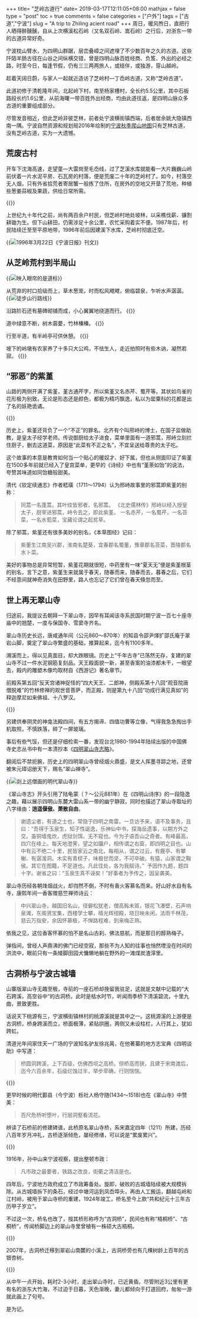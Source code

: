 +++
title= "芝岭古道行"
date= 2019-03-17T12:11:05+08:00
mathjax = false
type = "post"
toc = true
comments = false
categories = ["户外"]
tags = ["古道","宁波"]
slug = "A trip to Zhiling acient road"
+++
周日，暖风煦日，直把行人晒得醉醺醺，自从上次横溪松石岭（又名双石岭、嵩石岭）之行后，对浙东一带的古道异常好奇。

宁波枕山臂水，为四明山群踞，层峦叠嶂之间遮埋了不少数百年之久的古道。这些阡陌羊肠古径在山谷之间纵横交错，曾是四明山脉百姓经商、负笈、外出的必经之路，时至今日，每逢节假，仍有三三两两旅人，或结伴，或独游，穿山越岭。

趁着天阔日蔚，与家人一起就近造访了芝岭村—丁岙岭古道，又称“芝岭古道”。
<!--more-->
此道初修于清乾隆年间，北起岭下村，南至杨家槽村，全长约5.5公里，其中石板路段长约1.6公里，从前海曙一带百姓外出经商，均由此道往返，是四明山脉众多古道的重要组成部分。

尽管发音相近，但此芝岭非彼芝林，前者处宁波横街镇西端，后者居余姚大隐镇西南一隅。宁波自然资源和规划局2016年绘制的[宁波秋季爬山地图](http://www.nbplan.gov.cn/art/2016/11/10/art_18240_2661901.html)只有芝林古道，没有芝岭古道，实为一大遗憾。

## 荒废古村
开车下沈海高速，走望童—大雷岗至毛岙线，过了芝溪水库就能看一大片巍巍山岭前伏着一片水泥平房、石瓦房的村落，便是荒废二十年的芝岭村了。如今，村落空无人烟，只有外省拾荒者寄居蟹一般拣了住所，在房外的空地又开垦了荒地，种植些葱姜蒜椒及果蔬，供给日常所需。

{{<img src="https://ian2.oss-cn-hangzhou.aliyuncs.com/clt6/IMG_8938r2.jpg" alt="">}}

上世纪九十年代之前，尚有两百余户村民，但芝岭村地处坡林，以采樵伐薪、镰割耕锄为生。但下山耕田，仍需涉足十余公里，农忙采购着实不便。1987年后，村民陆续迁至至平原地带，1996年前后因建溪下水库，芝岭村彻底迁空。

{{<img src="https://ian2.oss-cn-hangzhou.aliyuncs.com/2019-03-18-091139.jpg" alt="1996年3月22日《宁波日报》刊文">}}

## 从芝岭荒村到半局山

{{<img src="https://ian2.oss-cn-hangzhou.aliyuncs.com/clt6/20190320115959.png" alt="映入眼帘的是道标">}}

从荒弃的村口拾级而上，草木葱茏，时而松风飕飕，俯临碧泉，乍听水声潺潺。
{{<img src="https://ian2.oss-cn-hangzhou.aliyuncs.com/clt6/20190320120402.png" alt="徒步山行路线">}}

沿路阶石还有墓碑砌铺而成，小心翼翼地绕道而行。
{{<img src="https://ian2.oss-cn-hangzhou.aliyuncs.com/clt6/IMG_8949re.jpg" alt="">}}

道中绿意不断，树木蓊薆，竹林榛榛。
{{<img src="https://ian2.oss-cn-hangzhou.aliyuncs.com/clt6/IMG_8996re2.jpg" alt="">}}

行至半道，有半岭亭可供休憩。
{{<img src="https://ian2.oss-cn-hangzhou.aliyuncs.com/clt6/IMG_8976re2.jpg" alt="">}}

坡下的岭墩有农家养了十多只大公鸡，不怯生人，走近拍照时有些木讷，凝然若寂。
{{<img src="https://ian2.oss-cn-hangzhou.aliyuncs.com/clt6/IMG_9045r2.jpg" alt="">}}

## “邪恶”的紫堇
山路的两侧开满了紫堇，堇古通芹字，所以紫堇又名赤芹、蜀芹等。其状如鸟雀的花形极为别致，无论是形态还是颜色，都极为精巧飘逸，私以为罂粟科的花都是出了名的妖艳诡谲。

{{<img src="https://ian2.oss-cn-hangzhou.aliyuncs.com/clt6/IMG_9048r2.jpg" alt="">}}

历史上，紫堇还背负了一个“不正”的罪名。北齐有个叫邢峙的博士，在国子监做助教，是皇太子经学老师。传说御厨给太子进食，菜单里面有一道邪蒿，邢峙立刻拦住厨子，删去这道菜，原因是“此菜有不正之名”，不宜呈送给尊贵的太子吃。

这个故事的本意是教育如何当一个贴心的暖奴才、好下属，但也从侧面印证了紫堇在1500多年前就已经入了皇宫菜单，更早的《诗经》中也有“堇荼如饴”的说法，夸赞其味道如同饴糖般甜美。

清代《钦定续通志》作者嵇璜（1711～1794）认为邢峙故事里的邪蒿即紫堇的别称：

>同蒿一名蓬蒿。其叶纹皆邪者，名邪蒿。
>《北史儒林传》邢峙以经入授皇太子，厨宰进邪蒿，峙令去之，即此紫堇。
>一名赤芹，一名蜀芹，一名苔菜，一名水萄菜，宝藏论谓之起贫草。

除了邪蒿，紫堇还有很多美妙的别名，《本草图经》记曰：

>紫董生江南吴兴郡，淮南名楚葵，宜春郡名蜀董，豫章郡名苔菜，晋陵郡名水卜菜。

美好的事物总是异常短暂，紫堇花期就很短，中药里有一味“夏天无”便是紫堇根茎的别名，言下之意，紫堇生来就属于春天，随春而来，随春而去，暮春之后，它们不经意间就神奇消失在田野里，路人也忘记了它们曾在春天倏忽而至。

## 世上再无翠山寺
归途前，我提议去朝拜一下翠山寺，因早有耳闻该寺系民国时期宁波一百七十座寺庙中的翘楚，一度与保国寺、雪窦寺齐名。

翠山寺历史长远，唐咸通年间（公元860～870年）的知县令邵尹煇扩邵氏庵于翠岩山脚，奠定了翠山寺繁盛的基础，推算起来，迄今有1100多年。

溯溪而上，得以见真面目，却大跌眼镜。历史上“千年古寺”已荡然无存，复建的翠山寺不过一件水泥钢筋复刻品。天王殿面貌一新，甚至香案的油漆都未干，一眼望去，殿内的雕塑木像均取材自《西游记》著名章节。

前殿系第五回“反天宫诸神捉怪的”四大天王、二郎神，侧殿系第十八回“观音院唐僧脱难”的竹林修禅的观世音菩萨，而正殿，则是第九十八回“功成行满见真如”的释迦摩尼如来佛祖、十八罗汉。

{{<img src="https://ian2.oss-cn-hangzhou.aliyuncs.com/clt6/四大天王.jpg" alt="">}}

另建供奉阴灵的神龛法殿四间，有五方揭谛、四值功曹等立像，气得我急急掏出手机取照，不慎跌落，碎了一屏玻璃。

事后有些气馁，但还是仔细检索一番，发现台北1980-1994年陆续出版的中国佛寺史志丛书中有一本清抄本《[四明翠山寺志略](http://buddhistinformatics.ddbc.edu.tw/fosizhi/archives/g093_cuishansizhi.zip)》。

翻阅后不禁扼腕，历史上的四明翠山寺曾经烟火鼎盛，是文人挥墨寻踪之地，还曾被朱元璋诏册天下，赐名“翠山禅寺”。

{{<img src="https://ian2.oss-cn-hangzhou.aliyuncs.com/clt6/cuishansitu.jpeg" alt="剡上远僧画的明代翠山寺">}}

《翠山寺志》开头引用了陆龟蒙（？～公元881年）在《四明山诗序》的一段隐逸之趣，藉以展示四明山东麓大雷山系一带的幽宁静寂，同时也描述了翠山寺取址的八字缘由：**逍遥偃傲、萧散自由**。 

>谢遗尘者，有道之士也，常隐于四明之南雷。一旦访予来，语不及事务，且曰：“吾得于玉泉生，知子性诞逸，乐神仙中书，探海岳遗事，以期方外之交。虽铜墙鬼炊，虎狱剑饵，无不窥也。今为子语吾山之奇者。有峰最高，四穴在峰上。每天地澄霁，望之如牖户，相传谓之右窗，即四明之目也。山中有云不绝二十里，民皆家云之南北，每相从，谓之过云，有鹿亭、有攀榭、有潺湲洞。木实有青棂子，味极甘而坚，不可卒破。有猿，山家谓之鞠侯。其它在图籍，不足道也。凡此佳处，各为我赋诗。”  予因作九题，题四十字。谢省之曰：“玉泉生真不诬矣！”好事者为予传之，因呈袭美。 

翠山寺历经各朝烽烟战火，却岿然不倒，不时有香火客慕名而来。好山好水自有名寺，康熙年间一香客赠慈竺禅师诗云：

>中兴翠山寺，越国旧名山，径僻松犹老，僧高髥未斑，银花飞瀑壁，石声响泉滩，东阁贤宝集，西楼学士攀，晴光辉绀殿，晓日映未闲，法雨千林茂，慈云万指安，余因怀慕极，不惮路程难，到来梅正熟。

依我之见，这位香客怀慕的怕不是名山古刹、佛法慈航，而是那日的醇熟梅子。

弹指间，曾经人声鼎沸的佛门已经空寂，那些不为人知的往事也悄然堙没在时间的洪流中，眼前只有一条矮脚田园犬慵懒地躺在野外的一滩煤炭渣滓里。

## 古洞桥与宁波古城墙
山寨版翠山寺无趣至极，寺前的一座石桥却挽留我驻足，这就是文献中记载的“大石跨溪，高空谷中“的古洞桥。此时是枯水时节，听闻雨季桥下清溪碧流，十里九曲，景致更胜。

话说天下桃源有三，宁波横街镇林村的桃源溪就是其中之一。这桃源溪的上游便是古洞桥，桥身跨溪而立，桥面极薄，紧贴拱圈，两侧又未设柱栏，人行其上，犹如跨虹。

清道光年间家住天一广场的宁波知名驴友徐兆昺，在他著纂的地方志宝典《四明谈助》中写道：

>桥圆洞跨溪，上下百级，仿佛西坝之高桥。但桥高而狭，且建于宋南渡后，迄今六百余年，石级烂蚀过半，举步荦确，行则惴惴。

{{<img src="https://ian2.oss-cn-hangzhou.aliyuncs.com/clt6/cuishansire2.jpg" alt="">}}

更早时候的明代鄞县（今宁波）栎社人杨守随(1434～1518)也在《翠山寺》中赞美：

>百尺危桥听堕叶，行层洞壑看流花。

辨读了石桥前的修建碑谱，此桥原名翠山寺桥，系宋嘉定四年（1211）所建，历经八百年岁月冲礼，古桥逐渐倾危，屡经修缮，可以说是“累废累兴”。

{{<img src="https://ian2.oss-cn-hangzhou.aliyuncs.com/clt6/20190320120038.png" alt="">}}

1916年，孙中山来宁波视察，提出整顿市政：

>凡市政之最要者，铁路之改良，街衢之清洁是也。

四年后，宁波地方政府成立了市政筹备处。旋即，破败的古城墙陆续被大规模拆除。从古城墙拆下的条石，经过中塘河运到凤岙埠头，再由人工搬运，翻越屯岭和江村岭，被用于翠山寺桥的重建，1924年竣工，桥名至今上款“共和纪元十三年古历甲子岁立”。

不过这一次，桥名也改了，按其桥形称呼为“古洞桥”，民间也有称“梧桐桥”、“古桐桥”，传闻桥脚边上的翠山寺里曾植有一株硕大古梧桐。

{{<img src="https://ian2.oss-cn-hangzhou.aliyuncs.com/clt6/IMG_9056r2.jpg" alt="">}}

2007年，古洞桥迁移到翠岩山南麓的小溪上，古洞桥旁也有几棵树龄上百年的古银杏树。

{{<img src="https://ian2.oss-cn-hangzhou.aliyuncs.com/clt6/IMG_9072re2.jpg" alt="">}}

从中午一点开始，耗时2-3小时，走出翠山寺时，已近黄昏。尽管附近3公里有更有名的浙东大竹海，不过迫于日暮，天色渐晚，妻儿都倾向于打道回府，匆匆一游就此画上了句号。

是为记。

